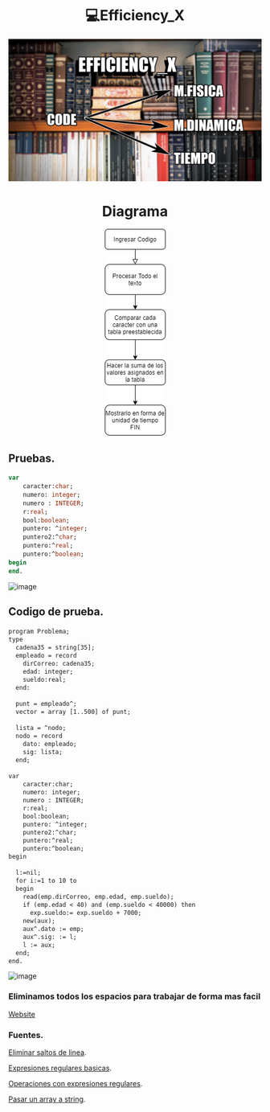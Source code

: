 <h1 align="center"> 💻Efficiency_X </h1>

<div align="center">
<img src="Img/2.png"/>
 </div>

<h1 align="center"> Diagrama </h1>

<div align="center">
<img src="Img/1.png"/>
 </div>


## Pruebas.
```Pascal
var
	caracter:char;
	numero: integer;
	numero : INTEGER;
	r:real;
	bool:boolean;
	puntero: ^integer;
	puntero2:^char;
	puntero:^real;
	puntero:^boolean;
begin
end.
```
![image](https://user-images.githubusercontent.com/55964635/129513229-2f79a29e-efc9-4172-9af1-8f1ca8f145e8.png)

## Codigo de prueba.

```Pas
program Problema;
type
  cadena35 = string[35];
  empleado = record
    dirCorreo: cadena35;
    edad: integer;
    sueldo:real;
  end:
  
  punt = empleado^;
  vector = array [1..500] of punt;
  
  lista = ^nodo;
  nodo = record
    dato: empleado;
    sig: lista;
  end;
  
var
	caracter:char;
	numero: integer;
	numero : INTEGER;
	r:real;
	bool:boolean;
	puntero: ^integer;
	puntero2:^char;
	puntero:^real;
	puntero:^boolean;
begin

  l:=nil;
  for i:=1 to 10 to 
  begin
    read(emp.dirCorreo, emp.edad, emp.sueldo);
    if (emp.edad < 40) and (emp.sueldo < 40000) then
      exp.sueldo:= exp.sueldo + 7000;
    new(aux); 
    aux^.dato := emp;
    aux^.sig: := l;
    l := aux;    
  end;
end.

```

![image](https://user-images.githubusercontent.com/55964635/129676115-ea422097-595c-4da9-82bf-172e33360657.png)


### Eliminamos todos los espacios para trabajar de forma mas facil

[Website](https://fabian-martinez1.github.io/Efficiency_X/)

### Fuentes.
[Eliminar saltos de linea](https://www.it-swarm-es.com/es/javascript/como-eliminar-todos-los-saltos-de-linea-de-una-cadena/1066967721/).

[Expresiones regulares basicas](https://www.youtube.com/watch?v=KELZuuVPPT4).

[Operaciones con expresiones regulares](https://developer.mozilla.org/es/docs/Web/JavaScript/Guide/Regular_Expressions).

[Pasar un array a string](https://developer.mozilla.org/es/docs/Web/JavaScript/Reference/Global_Objects/Array/toString).

